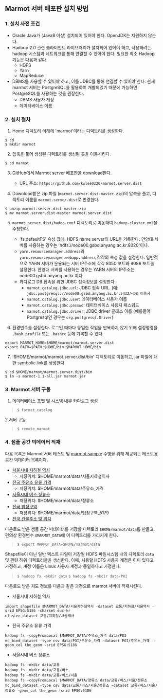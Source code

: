 ## Marmot 서버 배포판 설치 방법

### 1. 설치 사전 조건
* Oracle Java가 (Java8 이상) 설치되어 있어야 한다. OpenJDK는 지원하지 않는다.
* Hadoop 2.0 관련 클라이언트 라이브러리가 설치되어 있어야 하고, 사용하려는 hadoop
 	시스템과 네트워크를 통해 연결할 수 있어야 한다. 필요한 최소 Hadoop 기능은
	다음과 같다.
	- HDFS
	- Yarn
	- MapReduce
* DBMS를 사용할 수 있어야 하고, 이를 JDBC를 통해 연결할 수 있어야 한다. 현재 marmot 서버는
PostgreSQL를 활용하여 개발되었기 때문에 가능하면 PostgreSQL를 사용하는 것을 권장한다.
	- DBMS 사용자 계정
	- 데이터베이스 이름

### 2. 설치 절차
1. Home 디렉토리 아래에 'marmot'이라는 디렉토리를 생성한다.
<pre><code>$ cd
$ mkdir marmot
</code></pre>

2. 압축을 풀어 생성된 디렉토리를 생성된 곳을 이동시킨다.
<pre><code>$ cd marmot</code></pre>

3. GitHub에서 Marmot server 배포판을 download한다.
	* URL 주소: `https://github.com/kwlee0220/marmot.server.dist`

4. Download받은 zip 파일 (`marmot.server.dist-master.zip`)의 압축을 풀고, 디렉토리 이름을 `marmot.server.dist`로 변경한다.
<pre><code>$ unzip marmot.server.dist-master.zip
$ mv marmot.server.dist-master marmot.server.dist
</code></pre>

5. `marmot.server.dist/hadoo-conf` 디렉토리로 이동하여 `hadoop-cluster.xml`을 수정한다.
	- 'fs.defaultFS' 속성 값에, HDFS name server의 URL을 기록한다. 안양대 서버를 사용하는
	경우는 'hdfs://node00.gsbd.anyang.ac.kr:8020'이다. 
	- `yarn.resourcemanager.address`과 `yarn.resourcemanager.webapp.address` 각각의 속성 값을 설정한다.
		일반적으로 YARN 서버가 운용되는 서버 IP주소에 각각 8050 포트와 8088 포트를 설정한다.
		안양대 서버를 사용하는 경우는 YARN 서버의 IP주소는 node00.gsbd.anyang.ac.kr 이다.
	- 카다로그 DB 접속을 위한 JDBC 접속정보를 설정한다.
		* `marmot.catalog.jdbc.url`: JDBC 접속 URL.
			(예: `jdbc:postgresql://node00.gsbd.anyang.ac.kr:5432/<DB 이름>`)
		*  `marmot.catalog.jdbc.user`: 데이터베이스 사용자 이름
		*  `marmot.catalog.jdbc.passwd`: 데이터베이스 사용자 패스워드
		*  `marmot.catalog.jdbc.driver`: JDBC driver 클래스 이름
			(예를들어 Postgresql인 경우는 `org.postgresql.Driver`)

6. 환경변수를 설정한다. 로그인 때마다 동일한 작업을 반복하지 않기 위해 설정명령을
	`.bash_profile` 또는 `.bashrc` 등에 기록할 수 있다.
<pre><code>export MARMOT_HOME=$HOME/marmot/marmot.server.dist
export PATH=$PATH:$HOME/bin:$MARMOT_HOME/bin
</code></pre>

7. '$HOME/marmot/marmot.server.dist/bin' 디렉토리로 이동하고, jar 파일에 대한 symbolic link를 생성한다.
<pre><code>$ cd $HOME/marmot/marmot.server.dist/bin
$ ln -s marmot-1.1-all.jar marmot.jar
</code></pre>


### 3. Marmot 서버 구동

1. 데이터베이스 포맷 및 시스템 내부 카다로그 생성
>`$ format_catalog`

2.서버 구동
> `$ remote_marmot`

### 4. 샘플 공간 빅데이터 적재
다음 목록은 Marmot 서버 테스트 및 [marmot.sample](https://github.com/kwlee0220/marmot.sample) 수행을 위해
제공되는 테스트용 공간 빅데이터 목록이다.
* [서울시내 지하철 역사](https://drive.google.com/open?id=0B91zOnJKcETKbzdNQjItVmd6T0U)
	- 저장위치: $HOME/marmot/data/서울지하철역사
* [전국 주유소 유류 가격](https://drive.google.com/open?id=0B91zOnJKcETKRGtZbjBIUG5HYkk)
	- 저장위치: $HOME/marmot/data/주유소_가격
* [서울시내 버스 정류소](https://drive.google.com/open?id=0B91zOnJKcETKSUpBUkVsbjVLVWc)
	- 저장위치: $HOME/marmot/data/정류소
* [전국 법정구역](https://www.dropbox.com/s/r2io5hcjjykls3d/%EB%B2%95%EC%A0%95%EA%B5%AC%EC%97%AD_5179.zip?dl=0)
	- 저장위치: $HOME/marmot/data/법정구역_5179
* [전국 건물주소 및 위치](https://drive.google.com/open?id=0B91zOnJKcETKc3ctR0poVURCUUk)

다운로드 받은 샘플 공간 빅데이터를 저장할 디렉토리 `$HOME/marmot/data`를 만들고, 편의상 환경변수 `$MARMOT_DATA`에
이 디렉토리를 가리키게 한다.
> `$ export MARMOT_DATA=$HOME/marmot/data`

Shapefile이 아닌 일반 텍스트 파일이 저장될 HDFS 파일시스템 내의 디렉토리 `data` 및 관련 하위 디렉토리들을 생성한다.
이때, 사용할 HDFS 사용자 계정은 이미 있다고 가정하고, 계정 이름은 Linux 사용자 계정과 동일하다고 가정한다.
> `$ hadoop fs -mkdir data`
> `$ hadoop fs -mkdir data/POI`

다운로드 받은 지도 정보를 다음과 같은 과정으로 marmot 서버에 적재시킨다.
* 서울시내 지하철 역사
<pre><code>import_shapefile $MARMOT_DATA/서울지하철역사 -dataset 교통/지하철/서울역사 -srid EPSG:5186 -charset euc-kr
cluster_dataset 교통/지하철/서울역사</code></pre>
* 전국 주유소 유류 가격
<pre><code>hadoop fs -copyFromLocal $MARMOT_DATA/주유소_가격 data/POI
mc_bind_dataset -type csv data/POI/주유소_가격 -dataset POI/주유소_가격  -geom_col the_geom -srid EPSG:5186
</code></pre>
* 서울시내 버스 정류소
<pre><code>hadoop fs -mkdir data/교통
hadoop fs -mkdir data/교통/버스
hadoop fs -mkdir data/교통/버스/서울
hadoop fs -copyFromLocal $MARMOT_DATA/정류소 data/교통/버스/서울/정류소
mc_bind_dataset -type csv data/교통/버스/서울/정류소 -dataset 교통/버스/서울/정류소 -geom_col the_geom -srid EPSG:5186
</code></pre>
